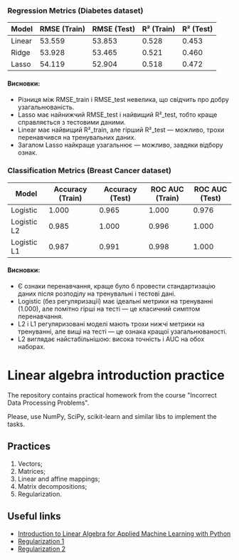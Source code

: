 ### Regression Metrics (Diabetes dataset)

| Model          | RMSE (Train) | RMSE (Test) | R² (Train) | R² (Test) |
|----------------|--------------|-------------|------------|-----------|
| Linear         | 53.559       | 53.853      | 0.528      | 0.453     |
| Ridge          | 53.928       | 53.465      | 0.521      | 0.460     |
| Lasso          | 54.119       | 52.904      | 0.518      | 0.472     |

#### Висновки:
- Різниця між RMSE_train і RMSE_test невелика, що свідчить про добру узагальнюваність.
- Lasso має найнижчий RMSE_test і найвищий R²_test, тобто краще справляється з тестовими даними.
- Linear має найвищий R²_train, але гірший R²_test — можливо, трохи перенавчився на тренувальних даних.
- Загалом Lasso найкраще узагальнює — можливо, завдяки відбору ознак.



### Classification Metrics (Breast Cancer dataset)

| Model          | Accuracy (Train) | Accuracy (Test)  | ROC AUC (Train)  | ROC AUC (Test)  |
|----------------|------------------|------------------|------------------|-----------------|
| Logistic       | 1.000            | 0.965            | 1.000            | 0.976           |
| Logistic L2    | 0.985            | 1.000            | 0.996            | 1.000           |
| Logistic L1    | 0.987            | 0.991            | 0.998            | 1.000           |

#### Висновки:
- Є ознаки перенавчання, краще було б провести стандартизацію даних після розподілу на тренувальні і тестові дані.
- Logistic (без регуляризації) має ідеальні метрики на тренуванні (1.000), але помітно гірші на тесті — це класичний симптом перенавчання.
- L2 і L1 регуляризовані моделі мають трохи нижчі метрики на тренуванні, але вищі на тесті — це ознака кращої узагальнюваності.
- L2 виглядає найстабільнішою: висока точність і AUC на обох наборах.


# Linear algebra introduction practice

The repository contains practical homework from the course "Incorrect Data Processing Problems".

Please, use NumPy, SciPy, scikit-learn and similar libs to implement the tasks.

## Practices

1. Vectors;
2. Matrices;
3. Linear and affine mappings;
4. Matrix decompositions;
5. Regularization.


## Useful links

* [Introduction to Linear Algebra for Applied Machine Learning with Python](https://pabloinsente.github.io/intro-linear-algebra)
* [Regularization 1](https://github.com/ethen8181/machine-learning/blob/master/regularization/regularization.ipynb)
* [Regularization 2](https://nbviewer.org/github/justmarkham/DAT8/blob/master/notebooks/20_regularization.ipynb)
